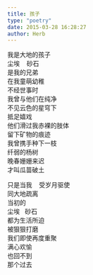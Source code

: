 ```yaml
---  
title: 孩子  
type: "poetry"  
date: 2015-03-28 16:28:27  
author: Herb  
---  
```

我是大地的孩子  
尘埃    砂石  
是我的兄弟  
在我童萌幼稚  
不经世事时  
我曾与他们在纯净  
不见云色的星穹下  
抵足嬉戏  
他们滑过我赤裸的肢体  
留下矿物的痕迹  
我曾携手种下一枝  
纤弱的杨树  
晚春姗姗来迟  
才叫瓜苗破土  

只是当我    受岁月驱使  
同大地疏离  
当初的  
尘埃   砂石  
都为生活所迫  
被狠狠打磨  
我们即使再度重聚  
满心欢愉  
也回不到  
那个过去